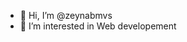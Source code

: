 - 👋 Hi, I’m @zeynabmvs
- 👀 I’m interested in Web developement 

<!---
zeynabmvs/zeynabmvs is a ✨ special ✨ repository because its `README.md` (this file) appears on your GitHub profile.
You can click the Preview link to take a look at your changes.
--->
